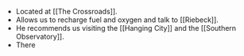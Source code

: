 - Located at [[The Crossroads]].
- Allows us to recharge fuel and oxygen and talk to [[Riebeck]].
- He recommends us visiting the [[Hanging City]] and the [[Southern Observatory]].
- There 
